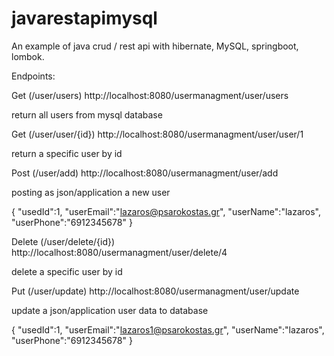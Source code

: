 # javarestapimysql
An example of java crud / rest api with hibernate, MySQL, springboot, lombok.

Endpoints:

Get (/user/users)
http://localhost:8080/usermanagment/user/users

return all users from mysql database

Get (/user/user/{id})
http://localhost:8080/usermanagment/user/user/1

return a specific user by id

Post (/user/add)
http://localhost:8080/usermanagment/user/add

posting as json/application a new user

{
	"usedId":1,
	"userEmail":"lazaros@psarokostas.gr",
	"userName":"lazaros",
	"userPhone":"6912345678"
}

Delete (/user/delete/{id})
http://localhost:8080/usermanagment/user/delete/4

delete a specific user by id

Put (/user/update)
http://localhost:8080/usermanagment/user/update

update a json/application user data to database

{
	"usedId":1,
	"userEmail":"lazaros1@psarokostas.gr",
	"userName":"lazaros",
	"userPhone":"6912345678"
}
